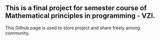 ## This is a final project for semester course of Mathematical principles in programming - VZI.

This Github page is used to store project and share freely among community.
